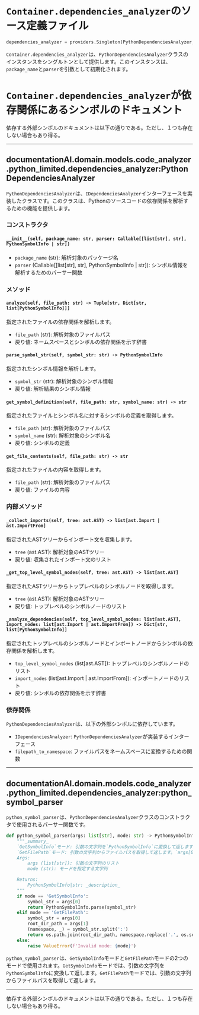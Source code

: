 # `Container.dependencies_analyzer`のソース定義ファイル

```python
dependencies_analyzer = providers.Singleton(PythonDependenciesAnalyzer, package_name=package_name, parser=python_symbol_parser)
```

`Container.dependencies_analyzer`は、`PythonDependenciesAnalyzer`クラスのインスタンスをシングルトンとして提供します。このインスタンスは、`package_name`と`parser`を引数として初期化されます。

# `Container.dependencies_analyzer`が依存関係にあるシンボルのドキュメント

依存する外部シンボルのドキュメントは以下の通りである。ただし、１つも存在しない場合もあり得る。

---

## documentationAI.domain.models.code_analyzer.python_limited.dependencies_analyzer:PythonDependenciesAnalyzer

`PythonDependenciesAnalyzer`は、`IDependenciesAnalyzer`インターフェースを実装したクラスです。このクラスは、Pythonのソースコードの依存関係を解析するための機能を提供します。

### コンストラクタ

#### `__init__(self, package_name: str, parser: Callable[[list[str], str], PythonSymbolInfo | str])`

- `package_name` (str): 解析対象のパッケージ名
- `parser` (Callable[[list[str], str], PythonSymbolInfo | str]): シンボル情報を解析するためのパーサー関数

### メソッド

#### `analyze(self, file_path: str) -> Tuple[str, Dict[str, list[PythonSymbolInfo]]]`

指定されたファイルの依存関係を解析します。

- `file_path` (str): 解析対象のファイルパス
- 戻り値: ネームスペースとシンボルの依存関係を示す辞書

#### `parse_symbol_str(self, symbol_str: str) -> PythonSymbolInfo`

指定されたシンボル情報を解析します。

- `symbol_str` (str): 解析対象のシンボル情報
- 戻り値: 解析結果のシンボル情報

#### `get_symbol_definition(self, file_path: str, symbol_name: str) -> str`

指定されたファイルとシンボル名に対するシンボルの定義を取得します。

- `file_path` (str): 解析対象のファイルパス
- `symbol_name` (str): 解析対象のシンボル名
- 戻り値: シンボルの定義

#### `get_file_contents(self, file_path: str) -> str`

指定されたファイルの内容を取得します。

- `file_path` (str): 解析対象のファイルパス
- 戻り値: ファイルの内容

### 内部メソッド

#### `_collect_imports(self, tree: ast.AST) -> list[ast.Import | ast.ImportFrom]`

指定されたASTツリーからインポート文を収集します。

- `tree` (ast.AST): 解析対象のASTツリー
- 戻り値: 収集されたインポート文のリスト

#### `_get_top_level_symbol_nodes(self, tree: ast.AST) -> list[ast.AST]`

指定されたASTツリーからトップレベルのシンボルノードを取得します。

- `tree` (ast.AST): 解析対象のASTツリー
- 戻り値: トップレベルのシンボルノードのリスト

#### `_analyze_dependencies(self, top_level_symbol_nodes: list[ast.AST], import_nodes: list[ast.Import | ast.ImportFrom]) -> Dict[str, list[PythonSymbolInfo]]`

指定されたトップレベルのシンボルノードとインポートノードからシンボルの依存関係を解析します。

- `top_level_symbol_nodes` (list[ast.AST]): トップレベルのシンボルノードのリスト
- `import_nodes` (list[ast.Import | ast.ImportFrom]): インポートノードのリスト
- 戻り値: シンボルの依存関係を示す辞書

### 依存関係

`PythonDependenciesAnalyzer`は、以下の外部シンボルに依存しています。

- `IDependenciesAnalyzer`: `PythonDependenciesAnalyzer`が実装するインターフェース
- `filepath_to_namespace`: ファイルパスをネームスペースに変換するための関数

---

## documentationAI.domain.models.code_analyzer.python_limited.dependencies_analyzer:python_symbol_parser

`python_symbol_parser`は、`PythonDependenciesAnalyzer`クラスのコンストラクタで使用されるパーサー関数です。

```python
def python_symbol_parser(args: list[str], mode: str) -> PythonSymbolInfo | str:
    """_summary_
    `GetSymbolInfo`モード: 引数の文字列を`PythonSymbolInfo`に変換して返します。`args[0] = symbol_str = <namespace>:<symbol_name>`の形式  
    `GetFilePath`モード: 引数の文字列からファイルパスを取得して返します。`args[0] = symbol_str = <namespace>:<symbol_name>, args[1] = <root_dir_path>`の形式
    Args:
        args (list[str]): 引数の文字列のリスト
        mode (str): モードを指定する文字列

    Returns:
        PythonSymbolInfo|str: _description_
    """
    if mode == 'GetSymbolInfo':
        symbol_str = args[0]
        return PythonSymbolInfo.parse(symbol_str)
    elif mode == 'GetFilePath':
        symbol_str = args[0]
        root_dir_path = args[1]
        (namespace, _) = symbol_str.split(':')
        return os.path.join(root_dir_path, namespace.replace('.', os.sep) + '.py')
    else:
        raise ValueError(f'Invalid mode: {mode}')
```

`python_symbol_parser`は、`GetSymbolInfo`モードと`GetFilePath`モードの2つのモードで使用されます。`GetSymbolInfo`モードでは、引数の文字列を`PythonSymbolInfo`に変換して返します。`GetFilePath`モードでは、引数の文字列からファイルパスを取得して返します。

---

依存する外部シンボルのドキュメントは以下の通りである。ただし、１つも存在しない場合もあり得る。